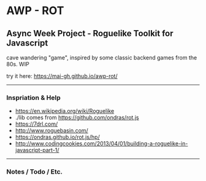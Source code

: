 # AWP - ROT
 
## Async Week Project - Roguelike Toolkit for Javascript

cave wandering "game", inspired by some classic backend games from the 80s. WIP


try it here: https://mai-gh.github.io/awp-rot/

---

### Inspriation & Help
- https://en.wikipedia.org/wiki/Roguelike
- ./lib comes from https://github.com/ondras/rot.js
- https://7drl.com/
- http://www.roguebasin.com/
- https://ondras.github.io/rot.js/hp/
- http://www.codingcookies.com/2013/04/01/building-a-roguelike-in-javascript-part-1/

---

### Notes / Todo / Etc.

